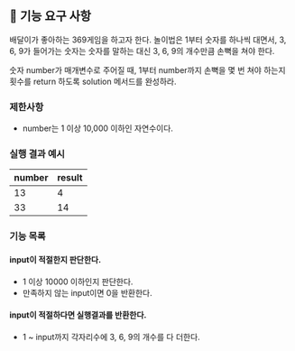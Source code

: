 ## 🚀 기능 요구 사항

배달이가 좋아하는 369게임을 하고자 한다. 놀이법은 1부터 숫자를 하나씩 대면서, 3, 6, 9가 들어가는 숫자는 숫자를 말하는 대신 3, 6, 9의 개수만큼 손뼉을 쳐야 한다.

숫자 number가 매개변수로 주어질 때, 1부터 number까지 손뼉을 몇 번 쳐야 하는지 횟수를 return 하도록 solution 메서드를 완성하라.

### 제한사항

- number는 1 이상 10,000 이하인 자연수이다.

### 실행 결과 예시

| number | result |
| --- | --- |
| 13 | 4 |
| 33 | 14 |

### 기능 목록

#### input이 적절한지 판단한다.

- 1 이상 10000 이하인지 판단한다.
- 만족하지 않는 input이면 0을 반환한다.

#### input이 적절하다면 실행결과를 반환한다.

- 1 ~ input까지 각자리수에 3, 6, 9의 개수를 다 더한다.